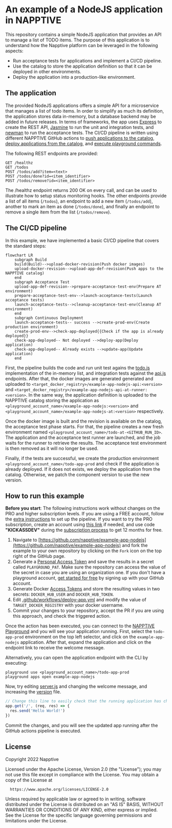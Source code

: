 # An example of a NodeJS application in NAPPTIVE

This repository contains a simple NodeJS application that provides an API to manage a list of TODO items. The purpose of this application is to understand how the Napptive platform can be leveraged in the following aspects:

* Run acceptance tests for applications and implement a CI/CD pipeline.
* Use the catalog to store the application definition so that it can be deployed in other environments.
* Deploy the application into a production-like environment.

## The application

The provided NodeJS applications offers a simple API for a microservice that manages a list of todo items. In order to simplify as much its definition, the application stores data in-memory, but a database backend may be added in future releases. In terms of frameworks, the app uses [Express](https://expressjs.com/) to create the REST API, [Jasmine](https://jasmine.github.io/) to run the unit and integration tests, and [newman](https://github.com/postmanlabs/newman) to run the acceptance tests. The CI/CD pipeline is written using different NAPPTIVE GitHub actions to [push applications to the catalog](https://github.com/napptive-actions/catalog-push-action), [deploy applications from the catalog](https://github.com/napptive-actions/catalog-deploy-action), and [execute playground commands](https://github.com/napptive-actions/playground-github-action).

The following REST endpoints are provided:

```
GET /healthz
GET /todos
POST /todos/add?item=<text>
POST /todos/done?id=<item_identifier>
POST /todos/remove?id=<item_identifier>
```

The /healthz endpoint returns 200 OK on every call, and can be used to illustrate how to setup status monitoring hooks. The other endpoints provide a list of all items (`/todos`), an endpoint to add a new item (`/todos/add`), another to mark an item as done (`/todos/done`), and finally an endpoint to remove a single item from the list (`/todos/remove`).

## The CI/CD pipeline

In this example, we have implemented a basic CI/CD pipeline that covers the standard steps:

```mermaid
flowchart LR
    subgraph Build
    build(Build)-->upload-docker-revision(Push docker images)
    upload-docker-revision-->upload-app-def-revision(Push apps to the NAPPTIVE catalog)
    end
    subgraph Acceptance Test
    upload-app-def-revision-->prepare-acceptance-test-env(Prepare AT environment)
    prepare-acceptance-test-env-->launch-acceptance-tests(Launch acceptance tests)
    launch-acceptance-tests-->cleanup-acceptance-test-env(Cleanup AT environment)
    end
    subgraph Continuous Deployment
    launch-acceptance-tests-- success -->create-prod-env(Create production environment)
    create-prod-env-->check-app-deployed{{Check if the app is already deployed}}
    check-app-deployed-- Not deployed -->deploy-app(Deploy application)
    check-app-deployed-- Already exists -->update-app(Update application)
    end
```

First, the pipeline builds the code and run unit test agains the [todo.js](todo/todos.js) implementation of the in-memory list, and integration tests against the [api.js](routes/api.js) endpoints. After that, the docker images are generated generated and uploaded to `<target_docker_registry>/example-app-nodejs-api:<version>` and `<target_docker_registry>/example-app-nodejs-api-at-runner:<version>`. In the same way, the application definition is uploaded to the NAPPTIVE catalog storing the application as `<playground_account_name>/example-app-nodejs:<version>` and `<playground_account_name>/example-app-nodejs-at:<version>` respectively.

Once the docker image is built and the revision is available on the catalog, the acceptance test phase starts. For that, the pipeline creates a new fresh environment named `<playground_account_name>/todo-at-<GITHUB_RUN_ID>`. The application and the acceptance test runner are launched, and the job waits for the runner to retrieve the results. The acceptance test environment is then removed as it will no longer be used.

Finally, if the tests are successful, we create the production environment `<playground_account_name>/todo-app-prod` and check if the application is already deployed. If it does not exists, we deploy the application from the catalog. Otherwise, we patch the component version to use the new version.

## How to run this example

**Before you start**: The following instructions work without changes on the PRO and higher subscription levels. If you are using a FREE account, follow the [extra instructions](./extra_instructions.md) to set up the pipeline. If you want to try the PRO subscription, create an account using [this link](https://playground.napptive.dev/login?&campaign_source=github) if needed, and use code **"KICKASSDEV"** during the [subscription process](https://docs.napptive.com/Subscription.html#using-discount-coupon) to get 12 months for free.

1. Navigate to [https://github.com/napptive/example-app-nodejs](https://github.com/napptive/example-app-nodejs) and fork the example to your own repository by clicking on the `Fork` icon on the top right of the GitHub page.
2. Generate a [Personal Access Token](https://docs.napptive.com/guides/04.5.Using_personal_access_tokens.html) and save the results in a secret called `PLAYGROUND_PAT`. Make sure the repository can access the value of the secret in case you are using an organization one. If you don't have a playground account, [get started for free](https://playground.napptive.dev) by signing up with your GitHub account.
3. Generate Docker [Access Tokens](https://docs.docker.com/docker-hub/access-tokens/) and store the resulting values in two secrets: `DOCKER_HUB_USER` and `DOCKER_HUB_TOKEN`.
4. Edit [.github/workflows/deploy-app.yml](.github/workflows/deploy-app.yml) and modify the value of `TARGET_DOCKER_REGISTRY` with your docker username.
5. Commit your changes to your repository, accept the PR if you are using this approach, and check the triggered action.

Once the action has been executed, you can connect to the [NAPPTIVE Playground](https://playground.napptive.dev) and you will see your application running. First, select the `todo-app-prod` environment on the top left selector, and click on the `example-app-nodejs` application. After that, expand the application and click on the endpoint link to receive the welcome message.

Alternatively, you can open the application endpoint with the CLI by executing:

```
playground use <playground_account_name>/todo-app-prod
playground apps open example-app-nodejs
```

Now, try editing [server.js](server.js) and changing the welcome message, and increasing the [version](version) file.

```js
// Change this line to easily check that the running application has changed.
app.get('/', (req, res) => {
  res.send('Hello World!')
})
```

Commit the changes, and you will see the updated app running after the GitHub actions pipeline is executed.

## License

 Copyright 2022 Napptive

 Licensed under the Apache License, Version 2.0 (the "License");
 you may not use this file except in compliance with the License.
 You may obtain a copy of the License at

      https://www.apache.org/licenses/LICENSE-2.0

 Unless required by applicable law or agreed to in writing, software
 distributed under the License is distributed on an "AS IS" BASIS,
 WITHOUT WARRANTIES OR CONDITIONS OF ANY KIND, either express or implied.
 See the License for the specific language governing permissions and
 limitations under the License.